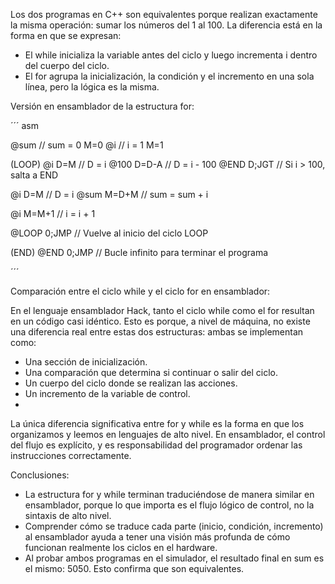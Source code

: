 Los dos programas en C++ son equivalentes porque realizan exactamente la misma operación: sumar los números del 1 al 100. La diferencia está en la forma en que se expresan:

* El while inicializa la variable antes del ciclo y luego incrementa i dentro del cuerpo del ciclo.
* El for agrupa la inicialización, la condición y el incremento en una sola línea, pero la lógica es la misma.
  
Versión en ensamblador de la estructura for:


´´´ asm

@sum      // sum = 0
M=0
@i        // i = 1
M=1

(LOOP)
@i
D=M       // D = i
@100
D=D-A     // D = i - 100
@END
D;JGT     // Si i > 100, salta a END

@i
D=M       // D = i
@sum
M=D+M     // sum = sum + i

@i
M=M+1     // i = i + 1

@LOOP
0;JMP     // Vuelve al inicio del ciclo LOOP

(END)
@END
0;JMP     // Bucle infinito para terminar el programa

´´´

Comparación entre el ciclo while y el ciclo for en ensamblador:

En el lenguaje ensamblador Hack, tanto el ciclo while como el for resultan en un código casi idéntico. Esto es porque, a nivel de máquina, no existe una diferencia real entre estas dos estructuras: ambas se implementan como:

* Una sección de inicialización.
* Una comparación que determina si continuar o salir del ciclo.
* Un cuerpo del ciclo donde se realizan las acciones.
* Un incremento de la variable de control.
* 
La única diferencia significativa entre for y while es la forma en que los organizamos y leemos en lenguajes de alto nivel. En ensamblador, el control del flujo es explícito, y es responsabilidad del programador ordenar las instrucciones correctamente.

Conclusiones:

* La estructura for y while terminan traduciéndose de manera similar en ensamblador, porque lo que importa es el flujo lógico de control, no la sintaxis de alto nivel.
* Comprender cómo se traduce cada parte (inicio, condición, incremento) al ensamblador ayuda a tener una visión más profunda de cómo funcionan realmente los ciclos en el hardware.
* Al probar ambos programas en el simulador, el resultado final en sum es el mismo: 5050. Esto confirma que son equivalentes.
